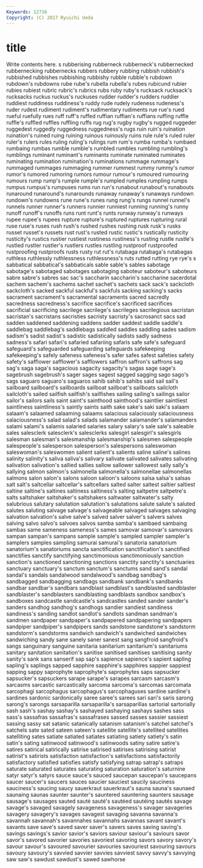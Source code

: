 ```yaml
---
Keywords: 12716 
Copyright: (C) 2017 Ryuichi Ueda
---
```


# title

Write contents here.
s rubberising rubberneck rubberneck's rubbernecked rubbernecking rubbernecks
rubbers rubbery rubbing rubbish rubbish's rubbished rubbishes rubbishing rubbishy rubble
rubble's rubdown rubdown's rubdowns rube rube's rubella rubella's rubes rubicund
rubier rubies rubiest rubric rubric's rubrics rubs ruby ruby's rucksack
rucksack's rucksacks ruckus ruckus's ruckuses rudder rudder's rudders ruddier ruddiest
ruddiness ruddiness's ruddy rude rudely rudeness rudeness's ruder rudest rudiment
rudiment's rudimentary rudiments rue rue's rued rueful ruefully rues ruff
ruff's ruffed ruffian ruffian's ruffians ruffing ruffle ruffle's ruffled ruffles
ruffling ruffs rug rug's rugby rugby's rugged ruggeder ruggedest ruggedly
ruggedness ruggedness's rugs ruin ruin's ruination ruination's ruined ruing ruining
ruinous ruinously ruins rule rule's ruled ruler ruler's rulers rules
ruling ruling's rulings rum rum's rumba rumba's rumbaed rumbaing rumbas
rumble rumble's rumbled rumbles rumbling rumbling's rumblings ruminant ruminant's ruminants
ruminate ruminated ruminates ruminating rumination rumination's ruminations rummage rummage's rummaged
rummages rummaging rummer rummest rummy rummy's rumor rumor's rumored rumoring
rumors rumour rumour's rumoured rumouring rumours rump rump's rumple rumple's
rumpled rumples rumpling rumps rumpus rumpus's rumpuses rums run run's
runabout runabout's runabouts runaround runaround's runarounds runaway runaway's runaways rundown
rundown's rundowns rune rune's runes rung rung's rungs runnel runnel's
runnels runner runner's runners runnier runniest running running's runny runoff
runoff's runoffs runs runt runt's runts runway runway's runways rupee
rupee's rupees rupture rupture's ruptured ruptures rupturing rural ruse ruse's
ruses rush rush's rushed rushes rushing rusk rusk's rusks russet
russet's russets rust rust's rusted rustic rustic's rustically rusticity rusticity's
rustics rustier rustiest rustiness rustiness's rusting rustle rustle's rustled rustler
rustler's rustlers rustles rustling rustproof rustproofed rustproofing rustproofs rusts rusty
rut rut's rutabaga rutabaga's rutabagas ruthless ruthlessly ruthlessness ruthlessness's ruts
rutted rutting rye rye's s sabbatical sabbatical's sabbaticals sable sable's
sables sabotage sabotage's sabotaged sabotages sabotaging saboteur saboteur's saboteurs sabre
sabre's sabres sac sac's saccharin saccharin's saccharine sacerdotal sachem sachem's
sachems sachet sachet's sachets sack sack's sackcloth sackcloth's sacked sackful
sackful's sackfuls sacking sacking's sacks sacrament sacrament's sacramental sacraments sacred
sacredly sacredness sacredness's sacrifice sacrifice's sacrificed sacrifices sacrificial sacrificing sacrilege
sacrilege's sacrileges sacrilegious sacristan sacristan's sacristans sacristies sacristy sacristy's sacrosanct
sacs sad sadden saddened saddening saddens sadder saddest saddle saddle's
saddlebag saddlebag's saddlebags saddled saddles saddling sades sadism sadism's sadist
sadist's sadistic sadistically sadists sadly sadness sadness's safari safari's safaried
safariing safaris safe safe's safeguard safeguard's safeguarded safeguarding safeguards safekeeping
safekeeping's safely safeness safeness's safer safes safest safeties safety safety's
safflower safflower's safflowers saffron saffron's saffrons sag sag's saga saga's
sagacious sagacity sagacity's sagas sage sage's sagebrush sagebrush's sager sages
sagest sagged sagging sago sago's sags saguaro saguaro's saguaros sahib
sahib's sahibs said sail sail's sailboard sailboard's sailboards sailboat sailboat's
sailboats sailcloth sailcloth's sailed sailfish sailfish's sailfishes sailing sailing's sailings
sailor sailor's sailors sails saint saint's sainthood sainthood's saintlier saintliest
saintliness saintliness's saintly saints saith sake sake's saki saki's salaam
salaam's salaamed salaaming salaams salacious salaciously salaciousness salaciousness's salad salad's
salads salamander salamander's salamanders salami salami's salamis salaried salaries salary
salary's sale sale's saleable sales salesclerk salesclerk's salesclerks salesgirl salesgirl's
salesgirls salesman salesman's salesmanship salesmanship's salesmen salespeople salespeople's salesperson salesperson's
salespersons saleswoman saleswoman's saleswomen salient salient's salients saline saline's salines
salinity salinity's saliva saliva's salivary salivate salivated salivates salivating salivation
salivation's sallied sallies sallow sallower sallowest sally sally's sallying salmon
salmon's salmonella salmonella's salmonellae salmonellas salmons salon salon's salons saloon
saloon's saloons salsa salsa's salsas salt salt's saltcellar saltcellar's saltcellars
salted salter saltest saltier saltiest saltine saltine's saltines saltiness saltiness's
salting saltpetre saltpetre's salts saltshaker saltshaker's saltshakers saltwater saltwater's salty
salubrious salutary salutation salutation's salutations salute salute's saluted salutes saluting
salvage salvage's salvageable salvaged salvages salvaging salvation salvation's salve salve's
salved salver salver's salvers salves salving salvo salvo's salvoes salvos
samba samba's sambaed sambaing sambas same sameness sameness's sames samovar
samovar's samovars sampan sampan's sampans sample sample's sampled sampler sampler's
samplers samples sampling samurai samurai's sanatoria sanatorium sanatorium's sanatoriums sancta
sanctification sanctification's sanctified sanctifies sanctify sanctifying sanctimonious sanctimoniously sanction sanction's
sanctioned sanctioning sanctions sanctity sanctity's sanctuaries sanctuary sanctuary's sanctum sanctum's
sanctums sand sand's sandal sandal's sandals sandalwood sandalwood's sandbag sandbag's
sandbagged sandbagging sandbags sandbank sandbank's sandbanks sandbar sandbar's sandbars sandblast
sandblast's sandblasted sandblaster sandblaster's sandblasters sandblasting sandblasts sandbox sandbox's sandboxes
sandcastle sandcastle's sandcastles sanded sander sander's sanders sandhog sandhog's sandhogs
sandier sandiest sandiness sandiness's sanding sandlot sandlot's sandlots sandman sandman's
sandmen sandpaper sandpaper's sandpapered sandpapering sandpapers sandpiper sandpiper's sandpipers sands
sandstone sandstone's sandstorm sandstorm's sandstorms sandwich sandwich's sandwiched sandwiches sandwiching
sandy sane sanely saner sanest sang sangfroid sangfroid's sangs sanguinary
sanguine sanitaria sanitarium sanitarium's sanitariums sanitary sanitation sanitation's sanitise sanitised
sanitises sanitising sanity sanity's sank sans sanserif sap sap's sapience
sapience's sapient sapling sapling's saplings sapped sapphire sapphire's sapphires sappier
sappiest sapping sappy saprophyte saprophyte's saprophytes saps sapsucker sapsucker's sapsuckers
sarape sarape's sarapes sarcasm sarcasm's sarcasms sarcastic sarcastically sarcoma sarcoma's
sarcomas sarcomata sarcophagi sarcophagus sarcophagus's sarcophaguses sardine sardine's sardines sardonic
sardonically saree saree's sarees sari sari's saris sarong sarong's sarongs
sarsaparilla sarsaparilla's sarsaparillas sartorial sartorially sash sash's sashay sashay's sashayed
sashaying sashays sashes sass sass's sassafras sassafras's sassafrases sassed sasses
sassier sassiest sassing sassy sat satanic satanically satanism satanism's satchel
satchel's satchels sate sated sateen sateen's satellite satellite's satellited satellites
satelliting sates satiate satiated satiates satiating satiety satiety's satin satin's
sating satinwood satinwood's satinwoods satiny satire satire's satires satirical satirically
satirise satirised satirises satirising satirist satirist's satirists satisfaction satisfaction's satisfactions
satisfactorily satisfactory satisfied satisfies satisfy satisfying satrap satrap's satraps saturate
saturated saturates saturating saturation saturation's saturnine satyr satyr's satyrs sauce
sauce's sauced saucepan saucepan's saucepans saucer saucer's saucers sauces saucier
sauciest saucily sauciness sauciness's saucing saucy sauerkraut sauerkraut's sauna sauna's
saunaed saunaing saunas saunter saunter's sauntered sauntering saunters sausage sausage's
sausages sauted sauté sauté's sautéed sautéing sautés savage savage's savaged
savagely savageness savageness's savager savageries savagery savagery's savages savagest savaging
savanna savanna's savannah savannah's savannahes savannahs savannas savant savant's savants
save save's saved saver saver's savers saves saving saving's savings
savings's savior savior's saviors saviour saviour's saviours savor savor's savored
savorier savories savoriest savoring savors savory savory's savour savour's savoured
savourier savouries savouriest savouring savours savoury savoury's savvied savvier savvies
savviest savvy savvy's savvying saw saw's sawdust sawdust's sawed sawhorse
